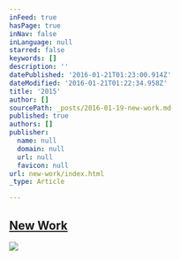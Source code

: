 ```yaml
---
inFeed: true
hasPage: true
inNav: false
inLanguage: null
starred: false
keywords: []
description: ''
datePublished: '2016-01-21T01:23:00.914Z'
dateModified: '2016-01-21T01:22:34.958Z'
title: '2015'
author: []
sourcePath: _posts/2016-01-19-new-work.md
published: true
authors: []
publisher:
  name: null
  domain: null
  url: null
  favicon: null
url: new-work/index.html
_type: Article

---
```

## [New Work][0]
![](https://the-grid-user-content.s3-us-west-2.amazonaws.com/5ea4e569-9bdc-4313-81a3-b0746e81d747.jpg)

[0]: https://www.instagram.com/the.creationist/